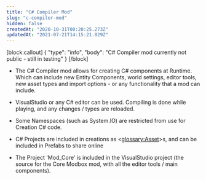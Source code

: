 ```yaml
---
title: "C# Compiler Mod"
slug: "c-compiler-mod"
hidden: false
createdAt: "2020-10-31T00:20:25.273Z"
updatedAt: "2021-07-21T14:15:21.829Z"
---
```

[block:callout]
{
  "type": "info",
  "body": "C# Compiler mod currently not public - still in testing"
}
[/block]
* The C# Compiler mod allows for creating C# components at Runtime. Which can include new Entity Components, world settings, editor tools, new asset types and import options - or any functionality that a mod can include.
* VisualStudio or any C# editor can be used. Compiling is done while playing, and any changes / types are reloaded.
* Some Namespaces (such as System.IO) are restricted from use for Creation C# code.
* C# Projects are included in creations as <<glossary:Asset>>s, and can be included in Prefabs to share online

* The Project 'Mod_Core' is included in the VisualStudio project (the source for the Core Modbox mod, with all the editor tools / main components).